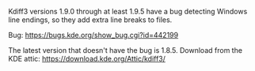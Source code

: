 Kdiff3 versions 1.9.0 through at least 1.9.5 have a bug detecting Windows line endings, so they add extra line breaks to files.

Bug: https://bugs.kde.org/show_bug.cgi?id=442199

The latest version that doesn't have the bug is 1.8.5. Download from the KDE attic: https://download.kde.org/Attic/kdiff3/